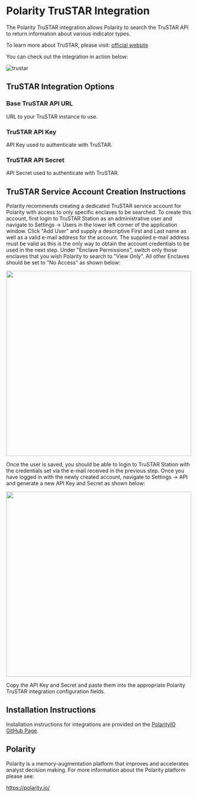 # Polarity TruSTAR Integration

The Polarity TruSTAR integration allows Polarity to search the TruSTAR API to return information about various indicator types.

To learn more about TruSTAR, please visit: [official website](https://www.trustar.co/)

You can check out the integration in action below:

![trustar](https://user-images.githubusercontent.com/22529325/61951369-d07b6a80-af7e-11e9-93b1-0bf56053b8f5.gif)

## TruSTAR Integration Options

### Base TruSTAR API URL

URL to your TruSTAR instance to use.

### TruSTAR API Key

API Key used to authenticate with TruSTAR.

### TruSTAR API Secret

API Secret used to authenticate with TruSTAR.


## TruSTAR Service Account Creation Instructions
Polarity recommends creating a dedicated TruSTAR service account for Polarity with access to only specific enclaves to be searched.  To create this account, first login to TruSTAR Station as an administrative user and navigate to Settings -> Users in the lower left corner of the application window.  Click "Add User" and supply a descriptive First and Last name as well as a valid e-mail address for the account.  The supplied e-mail address must be valid as this is the only way to obtain the account credentials to be used in the next step.  Under "Enclave Permissions", switch only those enclaves that you wish Polarity to search to "View Only".  All other Enclaves should be set to "No Access" as shown below:

<img width="500" src="https://user-images.githubusercontent.com/22529325/61950450-d754ae00-af7b-11e9-81c6-420e4118b379.png">

Once the user is saved, you should be able to login to TruSTAR Station with the credentials set via the e-mail received in the previous step.  Once you have logged in with the newly created account, navigate to Settings -> API and generate a new API Key and Secret as shown below:

<img width="500" src="https://user-images.githubusercontent.com/22529325/61950477-ef2c3200-af7b-11e9-8e14-a78d4c730779.png">

Copy the API Key and Secret and paste them into the appropriate Polarity TruSTAR integration configuration fields.

## Installation Instructions

Installation instructions for integrations are provided on the [PolarityIO GitHub Page](https://polarityio.github.io/).

## Polarity

Polarity is a memory-augmentation platform that improves and accelerates analyst decision making.  For more information about the Polarity platform please see:

https://polarity.io/
